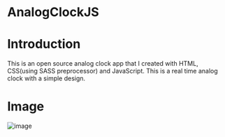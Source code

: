 # AnalogClockJS
# Introduction
This is an open source analog clock app that I created with HTML, CSS(using SASS preprocessor) and JavaScript. This is a real time analog clock with a simple design.
# Image
![image](https://user-images.githubusercontent.com/29379418/134313660-56ffbf53-5fb0-42b6-8ecc-0bf5b0f36f43.png)

